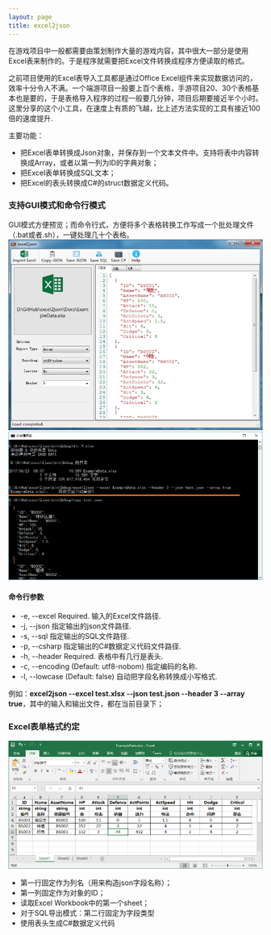```yaml
---
layout: page
title: excel2json
---
```


在游戏项目中一般都需要由策划制作大量的游戏内容，其中很大一部分是使用Excel表来制作的。于是程序就需要把Excel文件转换成程序方便读取的格式。

之前项目使用的Excel表导入工具都是通过Office Excel组件来实现数据访问的，效率十分令人不满。一个端游项目一般要上百个表格，手游项目20、30个表格基本也是要的，于是表格导入程序的过程一般要几分钟，项目后期要接近半个小时。这里分享的这个小工具，在速度上有质的飞越，比上述方法实现的工具有接近100倍的速度提升.

主要功能：
* 把Excel表单转换成Json对象，并保存到一个文本文件中。支持将表中内容转换成Array，或者以第一列为ID的字典对象；
* 把Excel表单转换成SQL文本；
* 把Excel的表头转换成C#的struct数据定义代码。

### 支持GUI模式和命令行模式

GUI模式方便预览；而命令行式，方便将多个表格转换工作写成一个批处理文件（.bat或者.sh），一键处理几十个表格。
![excel2json_gui](/assets/img/excel2json/gui.png)  
![excel2json_cmd](/assets/img/excel2json/cmd.png)  

#### 命令行参数
-  -e, --excel       Required. 输入的Excel文件路径.
-  -j, --json        指定输出的json文件路径.
-  -s, --sql         指定输出的SQL文件路径.
-  -p, --csharp      指定输出的C#数据定义代码文件路径.
-  -h, --header      Required. 表格中有几行是表头.
-  -c, --encoding    (Default: utf8-nobom) 指定编码的名称.
-  -l, --lowcase     (Default: false) 自动把字段名称转换成小写格式.

例如：**excel2json --excel test.xlsx --json test.json --header 3 --array true**，其中的输入和输出文件，都在当前目录下；


### Excel表单格式约定

![excel2json_example](/assets/img/excel2json/example_data.png)  

* 第一行固定作为列名（用来构造json字段名称）；
* 第一列固定作为对象的ID；
* 读取Excel Workbook中的第一个sheet；
* 对于SQL导出模式：第二行固定为字段类型
* 使用表头生成C#数据定义代码
